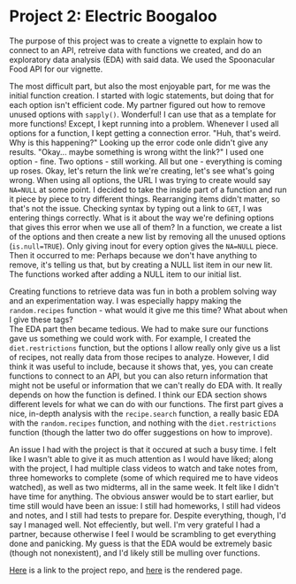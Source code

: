 # Project 2: Electric Boogaloo

The purpose of this project was to create a vignette to explain how to connect to an API, retreive data with functions we created, and do an exploratory data analysis (EDA) with said data. We used the Spoonacular Food API for our vignette.

The most difficult part, but also the most enjoyable part, for me was the initial function creation. I started with logic statements, but doing that for each option isn't efficient code. My partner figured out how to remove unused options with `sapply()`. Wonderful! I can use that as a template for more functions! Except, I kept running into a problem. Whenever I used all options for a function, I kept getting a connection error. "Huh, that's weird. Why is this happening?" Looking up the error code onle didn't give any results. "Okay... maybe something is wrong witht the link?" I used one option - fine. Two options - still working. All but one - everything is coming up roses. Okay, let's return the link we're creating, let's see what's going wrong. When using all options, the URL I was trying to create would say `NA=NULL` at some point. I decided to take the inside part of a function and run it piece by piece to try different things. Rearranging items didn't matter, so that's not the issue. Checking syntax by typing out a link to `GET`, I was entering things correctly. What is it about the way we're defining options that gives this error when we use all of them? In a function, we create a list of the options and then create a new list by removing all the unused options (`is.null=TRUE`). Only giving inout for every option gives the `NA=NULL` piece. Then it occurred to me: Perhaps because we don't have anything to remove, it's telling us that, but by creating a NULL list item in our new lit. The functions worked after adding a NULL item to our initial list.

Creating functions to retrieve data was fun in both a problem solving way and an experimentation way. I was especially happy making the `random.recipes` function - what would it give me this time? What about when I give these tags?\
The EDA part then became tedious. We had to make sure our functions gave us something we could work with. For example, I created the `diet.restrictions` function, but the options I allow really only give us a list of recipes, not really data from those recipes to analyze. However, I did think it was useful to include, because it shows that, yes, you can create functions to connect to an API, but you can also return information that might not be useful or information that we can't really do EDA with. It really depends on how the function is defined. I think our EDA section shows different levels for what we can do with our functions. The first part gives a nice, in-depth analysis with the `recipe.search` function, a really basic EDA with the `random.recipes` function, and nothing with the `diet.restrictions` function (though the latter two do offer suggestions on how to improve).

An issue I had with the project is that it occured at such a busy time. I felt like I wasn't able to give it as much attention as I would have liked; along with the project, I had multiple class videos to watch and take notes from, three homeworks to complete (some of which required me to have videos watched), as well as two midterms, all in the same week. It felt like I didn't have time for anything. The obvious answer would be to start earlier, but time still would have been an issue: I still had homeworks, I still had videos and notes, and I still had tests to prepare for. Despite everything, though, I'd say I managed well. Not effeciently, but well. I'm very grateful I had a partner, because otherwise I feel I would be scrambling to get everything done and panicking. My guess is that the EDA would be extremely basic (though not nonexistent), and I'd likely still be mulling over functions.

[Here](https://github.com/ellen-yli/project2) is a link to the project repo, and [here](https://ellen-yli.github.io/project2/) is the rendered page.
